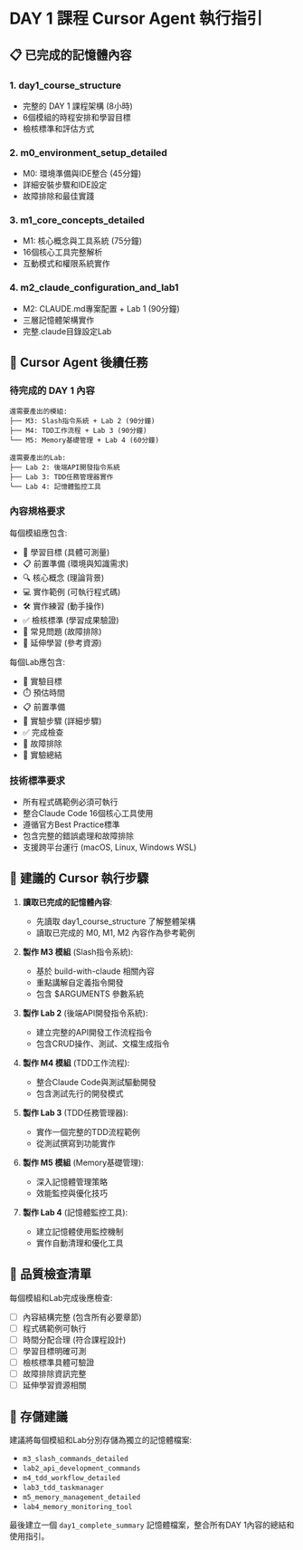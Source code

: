 # DAY 1 課程 Cursor Agent 執行指引

## 📋 已完成的記憶體內容

### 1. day1_course_structure
- 完整的 DAY 1 課程架構 (8小時)
- 6個模組的時程安排和學習目標
- 檢核標準和評估方式

### 2. m0_environment_setup_detailed  
- M0: 環境準備與IDE整合 (45分鐘)
- 詳細安裝步驟和IDE設定
- 故障排除和最佳實踐

### 3. m1_core_concepts_detailed
- M1: 核心概念與工具系統 (75分鐘)  
- 16個核心工具完整解析
- 互動模式和權限系統實作

### 4. m2_claude_configuration_and_lab1
- M2: CLAUDE.md專案配置 + Lab 1 (90分鐘)
- 三層記憶體架構實作
- 完整.claude目錄設定Lab

## 🚀 Cursor Agent 後續任務

### 待完成的 DAY 1 內容
```
還需要產出的模組:
├── M3: Slash指令系統 + Lab 2 (90分鐘)
├── M4: TDD工作流程 + Lab 3 (90分鐘) 
└── M5: Memory基礎管理 + Lab 4 (60分鐘)

還需要產出的Lab:
├── Lab 2: 後端API開發指令系統
├── Lab 3: TDD任務管理器實作
└── Lab 4: 記憶體監控工具
```

### 內容規格要求
每個模組應包含:
- 🎯 學習目標 (具體可測量)
- 📋 前置準備 (環境與知識需求)
- 🔍 核心概念 (理論背景)
- 💻 實作範例 (可執行程式碼)
- 🛠️ 實作練習 (動手操作)
- ✅ 檢核標準 (學習成果驗證)
- 🚨 常見問題 (故障排除)
- 📖 延伸學習 (參考資源)

每個Lab應包含:
- 🎯 實驗目標
- ⏱️ 預估時間
- 📋 前置準備
- 🔧 實驗步驟 (詳細步驟)
- ✅ 完成檢查
- 🚨 故障排除
- 🎉 實驗總結

### 技術標準要求
- 所有程式碼範例必須可執行
- 整合Claude Code 16個核心工具使用
- 遵循官方Best Practice標準
- 包含完整的錯誤處理和故障排除
- 支援跨平台運行 (macOS, Linux, Windows WSL)

## 📝 建議的 Cursor 執行步驟

1. **讀取已完成的記憶體內容**: 
   - 先讀取 day1_course_structure 了解整體架構
   - 讀取已完成的 M0, M1, M2 內容作為參考範例

2. **製作 M3 模組** (Slash指令系統):
   - 基於 build-with-claude 相關內容
   - 重點講解自定義指令開發
   - 包含 $ARGUMENTS 參數系統

3. **製作 Lab 2** (後端API開發指令系統):
   - 建立完整的API開發工作流程指令
   - 包含CRUD操作、測試、文檔生成指令

4. **製作 M4 模組** (TDD工作流程):
   - 整合Claude Code與測試驅動開發
   - 包含測試先行的開發模式

5. **製作 Lab 3** (TDD任務管理器):
   - 實作一個完整的TDD流程範例
   - 從測試撰寫到功能實作

6. **製作 M5 模組** (Memory基礎管理):
   - 深入記憶體管理策略
   - 效能監控與優化技巧

7. **製作 Lab 4** (記憶體監控工具):
   - 建立記憶體使用監控機制
   - 實作自動清理和優化工具

## 🎯 品質檢查清單

每個模組和Lab完成後應檢查:
- [ ] 內容結構完整 (包含所有必要章節)
- [ ] 程式碼範例可執行
- [ ] 時間分配合理 (符合課程設計)
- [ ] 學習目標明確可測
- [ ] 檢核標準具體可驗證
- [ ] 故障排除資訊完整
- [ ] 延伸學習資源相關

## 💾 存儲建議

建議將每個模組和Lab分別存儲為獨立的記憶體檔案:
- `m3_slash_commands_detailed`
- `lab2_api_development_commands`  
- `m4_tdd_workflow_detailed`
- `lab3_tdd_taskmanager`
- `m5_memory_management_detailed`
- `lab4_memory_monitoring_tool`

最後建立一個 `day1_complete_summary` 記憶體檔案，整合所有DAY 1內容的總結和使用指引。